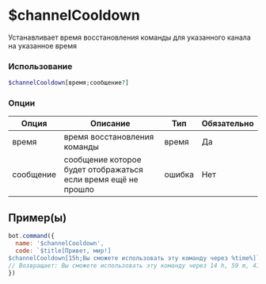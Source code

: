# $channelCooldown
Устанавливает время восстановления команды для указанного канала на указанное время
### Использование
```php
$channelCooldown[время;сообщение?]
```

### Опции

| Опция | Описание | Тип | Обязательно |
|--------|-------------|------|----------|
| время | время восстановления команды | время | Да | 
| сообщение | сообщение которое будет отображаться если время ещё не прошло | ошибка | Нет | 
## Пример(ы)

```javascript
bot.command({
  name: '$channelCooldown',
  code: `$title[Привет, мир!]
$channelCooldown[15h;Вы сможете использовать эту команду через %time%]`
// Возвращает: Вы сможете использовать эту команду через 14 h, 59 m, 41 s
})
```
